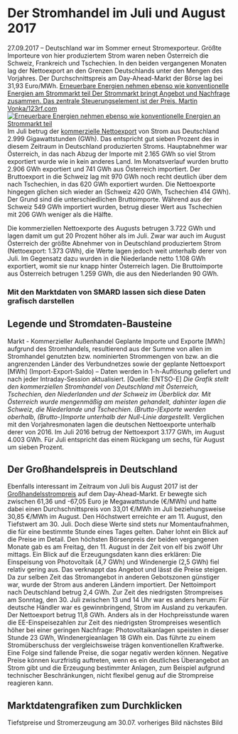 





# Der Stromhandel im Juli und August 2017


27.09.2017 – Deutschland war im Sommer erneut Stromexporteur. Größte Importeure von hier produziertem Strom waren neben Österreich die Schweiz, Frankreich und Tschechien. In den beiden vergangenen Monaten lag der Nettoexport an den Grenzen Deutschlands unter den Mengen des Vorjahres. Der Durchschnittspreis am Day-Ahead-Markt der Börse lag bei 31,93 Euro/MWh.
[ Erneuerbare Energien nehmen ebenso wie konventionelle Energien am Strommarkt teil Der Strommarkt bringt Angebot und Nachfrage zusammen. Das zentrale Steuerungselement ist der Preis. Martin Vonka/123rf.com ![Erneuerbare Energien nehmen ebenso wie konventionelle Energien an Strommarkt teil](https://www.smard.de/resource/image/4678/landscape_ratio2x1/1200/600/6513a575ee708b0973f079a8c252bc80/EC8EB18EC1D249A3B33CA8C8FCA08645/bild-inline-strommarkt-juli-august-17.jpg) ](https://www.smard.de/resource/blob/4678/fa339ef724247b21fee9de15ed26fed9/bild-inline-strommarkt-juli-august-17-data.jpg)
Im Juli betrug der [kommerzielle Nettoexport](https://www.smard.de/page/home/wiki-article/446/548/grenzueberschreitender-stromhandel) von Strom aus Deutschland 2.999 Gigawattstunden (GWh). Das entspricht gut sieben Prozent des in diesem Zeitraum in Deutschland produzierten Stroms. Hauptabnehmer war Österreich, in das nach Abzug der Importe mit 2.165 GWh so viel Strom exportiert wurde wie in kein anderes Land. Im Monatsverlauf wurden brutto 2.906 GWh exportiert und 741 GWh aus Österreich importiert. Der Bruttoexport in die Schweiz lag mit 970 GWh noch recht deutlich über dem nach Tschechien, in das 620 GWh exportiert wurden. Die Nettoexporte hingegen glichen sich wieder an (Schweiz 420 GWh, Tschechien 414 GWh). Der Grund sind die unterschiedlichen Bruttoimporte. Während aus der Schweiz 549 GWh importiert wurden, betrug dieser Wert aus Tschechien mit 206 GWh weniger als die Hälfte.  

Die kommerziellen Nettoexporte des Augusts betrugen 3.722 GWh und lagen damit um gut 20 Prozent höher als im Juli. Zwar war auch im August Österreich der größte Abnehmer von in Deutschland produziertem Strom (Nettoexport: 1.373 GWh), die Werte lagen jedoch weit unterhalb derer von Juli. Im Gegensatz dazu wurden in die Niederlande netto 1.108 GWh exportiert, womit sie nur knapp hinter Österreich lagen. Die Bruttoimporte aus Österreich betrugen 1.259 GWh, die aus den Niederlanden 90 GWh.
### Mit den Marktdaten von SMARD lassen sich diese Daten grafisch darstellen




  

  

## Legende und Stromdaten-Bausteine
Markt - Kommerzieller Außenhandel 
Geplante Importe und Exporte [MWh] aufgrund des Stromhandels, resultierend aus der Summe von allen im Stromhandel genutzten bzw. nominierten Strommengen von bzw. an die angrenzenden Länder des Verbundnetzes sowie der geplante Nettoexport [MWh] (Import-Export-Saldo) – Daten werden in 1-h-Auflösung geliefert und nach jeder Intraday-Session aktualisiert. [Quelle: ENTSO-E]
_Die Grafik stellt den kommerziellen Stromhandel von Deutschland mit Österreich, Tschechien, den Niederlanden und der Schweiz im Überblick dar. Mit Österreich wurde mengenmäßig am meisten gehandelt, dahinter lagen die Schweiz, die Niederlande und Tschechien. (Brutto-)Exporte werden oberhalb, (Brutto-)Importe unterhalb der Null-Linie dargestellt._
Verglichen mit den Vorjahresmonaten lagen die deutschen Nettoexporte unterhalb derer von 2016. Im Juli 2016 betrug der Nettoexport 3.177 GWh, im August 4.003 GWh. Für Juli entspricht das einem Rückgang um sechs, für August um sieben Prozent.
## Der Großhandelspreis in Deutschland
Ebenfalls interessant im Zeitraum von Juli bis August 2017 ist der [Großhandelsstrompreis](https://www.smard.de/page/home/wiki-article/446/562/grosshandelspreise) auf dem Day-Ahead-Markt. Er bewegte sich zwischen 61,36 und -67,05 Euro je Megawattstunde (€/MWh) und hatte dabei einen Durchschnittspreis von 33,01 €/MWh im Juli beziehungsweise 30,85 €/MWh im August. Den Höchstwert erreichte er am 11. August, den Tiefstwert am 30. Juli. Doch diese Werte sind stets nur Momentaufnahmen, die für eine bestimmte Stunde eines Tages gelten. Daher lohnt ein Blick auf die Preise im Detail.
Den höchsten Börsenpreis der beiden vergangenen Monate gab es am Freitag, den 11. August in der Zeit von elf bis zwölf Uhr mittags. Ein Blick auf die Erzeugungsdaten kann dies erklären: Die Einspeisung von Photovoltaik (4,7 GWh) und Windenergie (2,5 GWh) fiel relativ gering aus. Das verknappt das Angebot und lässt die Preise steigen. Da zur selben Zeit das Stromangebot in anderen Gebotszonen günstiger war, wurde der Strom aus anderen Ländern importiert. Der Nettoimport nach Deutschland betrug 2,4 GWh.
Zur Zeit des niedrigsten Strompreises am Sonntag, den 30. Juli zwischen 13 und 14 Uhr war es anders herum: Für deutsche Händler war es gewinnbringend, Strom im Ausland zu verkaufen. Der Nettoexport betrug 11,8 GWh. Anders als in der Hochpreisstunde waren die EE-Einspeisezahlen zur Zeit des niedrigsten Strompreises wesentlich höher bei einer geringen Nachfrage: Photovoltaikanlagen speisten in dieser Stunde 23 GWh, Windenergieanlagen 18 GWh ein. Das führte zu einem Stromüberschuss der vergleichsweise trägen konventionellen Kraftwerke. Eine Folge sind fallende Preise, die sogar negativ werden können. Negative Preise können kurzfristig auftreten, wenn es ein deutliches Überangebot an Strom gibt und die Erzeugung bestimmter Anlagen, zum Beispiel aufgrund technischer Beschränkungen, nicht flexibel genug auf die Strompreise reagieren kann.
## Marktdatengrafiken zum Durchklicken
Tiefstpreise und Stromerzeugung am 30.07.
vorheriges Bild nächstes Bild








